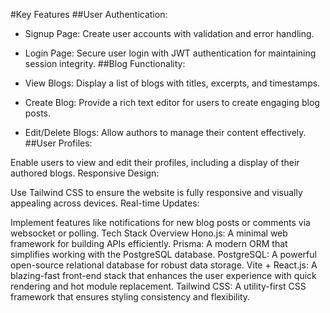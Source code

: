 #Key Features
 ##User Authentication:

 - Signup Page: Create user accounts with validation and error handling.
 - Login Page: Secure user login with JWT authentication for maintaining session integrity.
##Blog Functionality:

 - View Blogs: Display a list of blogs with titles, excerpts, and timestamps.
 - Create Blog: Provide a rich text editor for users to create engaging blog posts.
 - Edit/Delete Blogs: Allow authors to manage their content effectively.
##User Profiles:

Enable users to view and edit their profiles, including a display of their authored blogs.
Responsive Design:

Use Tailwind CSS to ensure the website is fully responsive and visually appealing across devices.
Real-time Updates:

Implement features like notifications for new blog posts or comments via websocket or polling.
Tech Stack Overview
Hono.js: A minimal web framework for building APIs efficiently.
Prisma: A modern ORM that simplifies working with the PostgreSQL database.
PostgreSQL: A powerful open-source relational database for robust data storage.
Vite + React.js: A blazing-fast front-end stack that enhances the user experience with quick rendering and hot module replacement.
Tailwind CSS: A utility-first CSS framework that ensures styling consistency and flexibility.
